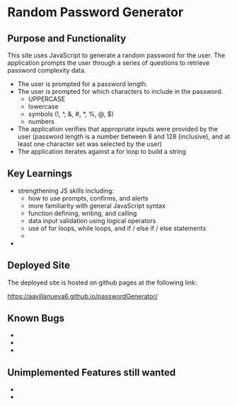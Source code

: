 # Random Password Generator

## Purpose and Functionality
This site uses JavaScript to generate a random password for the user.  The application prompts the user through a series of questions to retrieve password complexity data.  
* The user is prompted for a password length.
* The user is prompted for which characters to include in the password.
    * UPPERCASE
    * lowercase
    * symbols (!, ^, &, #, *, %, @, $)
    * numbers
* The application verifies that appropriate inputs were provided by the user (password length is a number between 8 and 128 (inclusive), and at least one character set was selected by the user)
* The application iterates against a for loop to build a string 

## Key Learnings
* strengthening JS skills including:
    * how to use prompts, confirms, and alerts
    * more familiarity with general JavaScript syntax
    * function defining, writing, and calling
    * data input validation using logical operators 
    * use of for loops, while loops, and if / else if / else statements
    * 
* 

## Deployed Site
The deployed site is hosted on github pages at the following link: 

https://aavillanueva6.github.io/passwordGenerator/

## Known Bugs
* 
* 
* 

## Unimplemented Features still wanted
* 
* 

